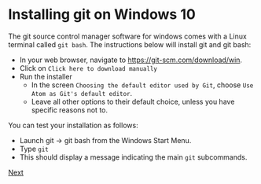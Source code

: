 # Installing git on Windows 10

The git source control manager software for windows comes with a Linux terminal called `git bash`. The instructions below will install git and git bash:

- In your web browser, navigate to <https://git-scm.com/download/win>.
- Click on `Click here to download manually`
- Run the installer
  + In the screen `Choosing the default editor used by Git`, choose `Use Atom as Git's default editor`.
  + Leave all other options to their default choice, unless you have specific reasons not to.

You can test your installation as follows:

  - Launch git -> git bash from the Windows Start Menu.
  - Type `git`
  - This should display a message indicating the main `git` subcommands.

[Next](ssh_ccb.md)

